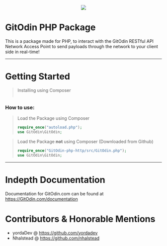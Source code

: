 <p align="center"><img src='https://media.discordapp.net/attachments/450813119921389568/451492395561910292/logo-final-with-text.png'/></p>

# GitOdin PHP Package
This is a package made for PHP, to interact with the GitOdin RESTful API Network Access Point to send payloads through the network to your client side in real-time!

---

# Getting Started
> Installing using Composer
>```sh
>
>```

### How to use:
> Load the Package using Composer
>```php
>require_once("autoload.php");
>use GitOdin\GitOdin;
>```

>Load the Package **not** using Composer (Downloaded from Github)
>```php
>require_once("GitOdin-php-http/src/GitOdin.php");
>use GitOdin\GitOdin;
>```



---
# Indepth Documentation
 Documentation for GitOdin.com can be found at https://GitOdin.com/documentation

# Contributors & Honorable Mentions
- yordaDev @ https://github.com/yordadev
- Nhalstead @ https://github.com/nhalstead
